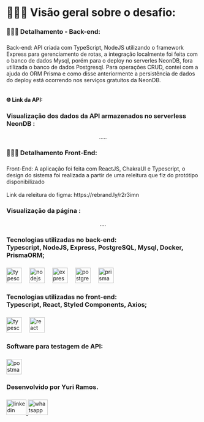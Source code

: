 <h1 align="left">👨🏽‍💻 Visão geral sobre o desafio:</h1>

###

<h3 align="left">👨🏽‍💻 Detalhamento - Back-end:</h3>

###

<p align="left">Back-end: API criada com TypeScript, NodeJS  utilizando o framework Express para gerenciamento de rotas, a integração localmente foi feita com o banco de dados Mysql, porém para o deploy no serverles NeonDB, fora utilizada o banco de dados Postgresql. Para operações CRUD, contei com a ajuda  do ORM Prisma e como disse anteriormente a persistência de dados do deploy está ocorrendo nos serviços gratuitos da NeonDB. <br><br><br> <strong> 🌐 Link da API: </strong>  </p>

###

###

<h3 align="left">Visualização dos dados da API armazenados no serverless NeonDB :</h3>

<div align="center">
  .....

</div>

###

<h3 align="left">👨🏽‍💻 Detalhamento Front-End:</h3>

###

<p align="left">Front-End: A aplicação foi feita com ReactJS, ChakraUI e Typescript, o design do sistema foi realizada a partir de uma releitura que fiz do protótipo disponibilizado <br><br> Link da releitura do figma: https://rebrand.ly/r2r3imn</p>

###
<h3 align="left"> Visualização da página :</h3>

<div align="center">
....
</div>

###

<h3 align="left">Tecnologias utilizadas no back-end:<br>Typescript, NodeJS, Express, PostgreSQL, Mysql, Docker, PrismaORM;</h3>

###

<div align="left">
  <img src="https://cdn.jsdelivr.net/gh/devicons/devicon/icons/typescript/typescript-original.svg" height="40" alt="typescript logo"  />
  <img width="12" />
  <img src="https://cdn.jsdelivr.net/gh/devicons/devicon/icons/nodejs/nodejs-original.svg" height="40" alt="nodejs logo"  />
  <img width="12" />
  <img src="https://cdn.jsdelivr.net/gh/devicons/devicon/icons/express/express-original.svg" height="40" alt="express logo"  />
  <img width="12" />
  <img src="https://cdn.jsdelivr.net/gh/devicons/devicon/icons/postgresql/postgresql-original.svg" height="40" alt="postgresql logo"  />
  <img width="12" />
  <img src="https://img.shields.io/badge/Prisma-2D3748?logo=prisma&logoColor=white&style=for-the-badge" height="40" alt="prisma logo"  />
</div>

###

<h3 align="left">Tecnologias utilizadas no front-end:<br>Typescript, React, Styled Components, Axios;</h3>

###

<div align="left">
  <img src="https://cdn.jsdelivr.net/gh/devicons/devicon/icons/typescript/typescript-original.svg" height="40" alt="typescript logo"  />
  <img width="12" />
  <img src="https://cdn.jsdelivr.net/gh/devicons/devicon/icons/react/react-original.svg" height="40" alt="react logo"  />
  <img width="12" />
</div>


###

<h3 align="left">Software para testagem de API:</h3>

###

<div align="left">
  <img src="https://img.shields.io/badge/Postman-FF6C37?logo=postman&logoColor=black&style=for-the-badge" height="40" alt="postman logo"  />
</div>

###

<h3 align="left">Desenvolvido por Yuri Ramos.</h3>

###

<div align="left">
  <a href="https://www.linkedin.com/in/yurigabrielramos/" target="_blank">
    <img src="https://raw.githubusercontent.com/maurodesouza/profile-readme-generator/master/src/assets/icons/social/linkedin/default.svg" width="52" height="40" alt="linkedin logo"  />
  </a>
  <a href="https://api.whatsapp.com/send?phone=5512981946294" target="_blank">
    <img src="https://raw.githubusercontent.com/maurodesouza/profile-readme-generator/master/src/assets/icons/social/whatsapp/default.svg" width="52" height="40" alt="whatsapp logo"  />
  </a>
</div>

###
